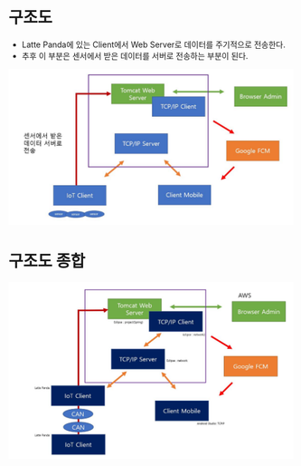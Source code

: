 # 구조도

* Latte Panda에 있는 Client에서 Web Server로 데이터를 주기적으로 전송한다.
* 추후 이 부분은 센서에서 받은 데이터를 서버로 전송하는 부분이 된다.

![DataFromSensor](md-images/DataFromSensor.JPG)



# 구조도 종합

![total structure](md-images/total%20structure.JPG)